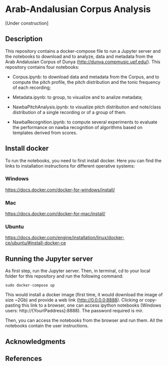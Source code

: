 # Arab-Andalusian Corpus Analysis 

[Under construction]

## Description

This repository contains a docker-compose file to run a Jupyter server and the notebooks to download and to analyze, data and metadata from the Arab Andalusian Corpus of Dunya (http://dunya.compmusic.upf.edu/). This repository contains four notebooks:

- Corpus.ipynb:  to download data and metadata from the Corpus, and to compute the pitch profile, the pitch distribution and the tonic frequency of each recording;

- Metadata.ipynb: to group, to visualize and to analize metadata;

- NawbaPitchAnalysis.ipynb: to visualize pitch distribution and note/class distribution of a single recording or of a group of them.  

- NawbaRecognition.ipynb: to compute several experiments to evaluate the performance on nawba recognition of algorithms based on templates derived from scores.


## Install docker
To run the notebooks, you need to first install docker. Here you can find the links to installation instructions for different operative systems:

### Windows
https://docs.docker.com/docker-for-windows/install/

### Mac
https://docs.docker.com/docker-for-mac/install/

### Ubuntu
https://docs.docker.com/engine/installation/linux/docker-ce/ubuntu/#install-docker-ce

## Running the Jupyter server 
As first step, run the Jupyter server.
Then, in terminal, cd to your local folder for this repository and run the following command:
```
sudo docker-compose up
```

This would install a docker image (first time, it would download the image of size ~2Gb) and provide a web link (http://0.0.0.0:8888). Clicking or copy-pasting this link to a browser, one can access ipython notebooks (Windows users: http://{YourIPaddress}:8888). The password required is mir.

Then, you can access the notebooks from the browser and run them. All the notebooks contain the user instructions. 

## Acknowledgments


## References

